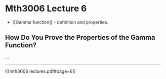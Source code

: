 # Mth3006 Lecture 6

- [[Gamma function]] - definition and properties.

## How Do You Prove the Properties of the Gamma Function?

…

---

![[mth3006 lectures.pdf#page=6]]
